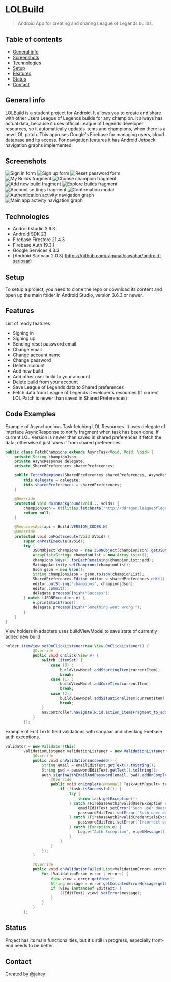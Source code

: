 # LOLBuild
> Android App for creating and sharing League of Legends builds.

## Table of contents
* [General info](#general-info)
* [Screenshots](#screenshots)
* [Technologies](#technologies)
* [Setup](#setup)
* [Features](#features)
* [Status](#status)
* [Contact](#contact)

## General info
LOLBuild is a student project for Android. It allows you to create and share with other users League of Legends builds for any champion. 
It always has actual data, because it uses official League of Legends developer resources, so it automatically updates items and champions, when there is a new LOL patch.
This app uses Google's Firebase for managing users, cloud database and its access. For navigation features it has Android Jetpack navigation graphs implemented.

## Screenshots
![Sign in form](/screenshots/1.PNG)
![Sign up form](/screenshots/2.PNG)
![Reset password form](/screenshots/3.PNG)
![My Builds fragment](/screenshots/4.PNG)
![Choose champion fragment](/screenshots/5.PNG)
![Add new build fragment](/screenshots/6.PNG)
![Explore builds fragment](/screenshots/7.PNG)
![Account settings fragment](/screenshots/8.PNG)
![Confirmation modal](/screenshots/9.PNG)
![Authentication activity navigation graph](/screenshots/11.PNG)
![Main app activity navigation graph](/screenshots/10.PNG)

## Technologies
* Android studio 3.6.3
* Android SDK 23
* Firebase Firestore 21.4.3
* Firebase Auth 19.3.1
* Google Services 4.3.3
* [Android Saripaar 2.0.3] (https://github.com/ragunathjawahar/android-saripaar)

## Setup
To setup a project, you need to clone the repo or download its content and open up the main folder in Android Studio, version 3.6.3 or newer.

## Features
List of ready features
* Signing in
* Signing up
* Sending reset password email
* Change email
* Change account name
* Change password
* Delete account
* Add new build
* Add other user build to your account
* Delete build from your account
* Save League of Legends data to Shared preferences 
* Fetch data from League of Legends Developer's resources (If current LOL Patch is newer than saved in Shared Preferences)

## Code Examples
Example of Asynchronious Task fetching LOL Resources. It uses delegate of interface AsyncResponse to notify fragment when task has been done.
If current LOL Version is newer than saved in shared preferences it fetch the data, otherwise it just takes if from shared preferences.
```java
public class FetchChampions extends AsyncTask<Void, Void, Void> {
    private String championJson;
    private AsyncResponse delegate;
    private SharedPreferences sharedPreferences;

    public FetchChampions(SharedPreferences sharedPreferences, AsyncResponse delegate) {
        this.delegate = delegate;
        this.sharedPreferences = sharedPreferences;
    }

    @Override
    protected Void doInBackground(Void... voids) {
        championJson = Utilities.fetchData("http://ddragon.leagueoflegends.com/cdn/" + MainAppActivity.getLolVersion() + "/data/en_US/champion.json");
        return null;
    }

    @RequiresApi(api = Build.VERSION_CODES.N)
    @Override
    protected void onPostExecute(Void aVoid) {
        super.onPostExecute(aVoid);
        try {
            JSONObject champions = new JSONObject(championJson).getJSONObject("data");
            ArrayList<String> championList = new ArrayList<>();
            champions.keys().forEachRemaining(championList::add);
            MainAppActivity.setChampions(championList);
            Gson gson = new Gson();
            String championsJson = gson.toJson(championList);
            SharedPreferences.Editor editor = sharedPreferences.edit();
            editor.putString("champions", championsJson);
            editor.commit();
            delegate.processFinish("Success");
        } catch (JSONException e) {
            e.printStackTrace();
            delegate.processFinish("Something went wrong.");
        }
    }
}
```
View holders in adapters uses buildViewModel to save state of currently added new build
```java
holder.itemView.setOnClickListener(new View.OnClickListener() {
            @Override
            public void onClick(View v) {
                switch (itemSet) {
                    case (0) :
                        buildViewModel.addStartingItem(currentItem);
                        break;
                    case (1) :
                        buildViewModel.addCoreItem(currentItem);
                        break;
                    case (2):
                        buildViewModel.addSituationalItem(currentItem);
                        break;
                }
                navController.navigate(R.id.action_itemsFragment_to_addBuildFragment);
            }
        });
```
Example of Edit Texts field validations with saripaar and checking Firebase auth exceptions.
```java
validator = new Validator(this);
        ValidationListener validationListener = new ValidationListener() {
            @Override
            public void onValidationSucceeded() {
                String email = emailEditText.getText().toString();
                String pwd = passwordEditText.getText().toString();
                auth.signInWithEmailAndPassword(email, pwd).addOnCompleteListener(new OnCompleteListener<AuthResult>() {
                    @Override
                    public void onComplete(@NonNull Task<AuthResult> task) {
                        if (!task.isSuccessful()) {
                            try {
                                throw task.getException();
                            } catch (FirebaseAuthInvalidUserException e) {
                                emailEditText.setError("Such user doesn't exist.");
                                passwordEditText.setError("Such user doesn't exist.");
                            } catch (FirebaseAuthInvalidCredentialsException e) {
                                passwordEditText.setError("Incorrect password.");
                            } catch (Exception e) {
                                Log.e("Auth Exception", e.getMessage());
                            }
                        }
                    }
                });
            }

            @Override
            public void onValidationFailed(List<ValidationError> errors) {
                for (ValidationError error : errors) {
                    View view = error.getView();
                    String message = error.getCollatedErrorMessage(getContext());
                    if (view instanceof EditText) {
                        ((EditText) view).setError(message);
                    }
                }
            }
        };
```
## Status
Project has its main functionalities, but it's still in progress, especially front-end needs to be better.

## Contact
Created by [@jahey](https://github.com/jaheyy)
